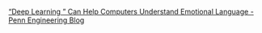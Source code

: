 [“Deep Learning ” Can Help Computers Understand Emotional Language - Penn Engineering Blog](https://qi.tc/qi/117627)